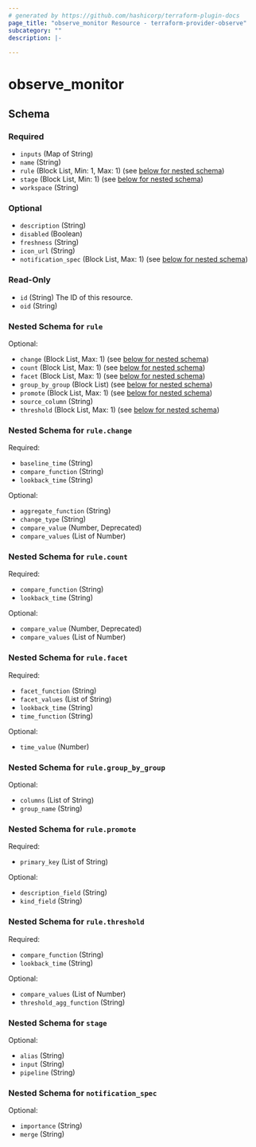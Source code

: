 ```yaml
---
# generated by https://github.com/hashicorp/terraform-plugin-docs
page_title: "observe_monitor Resource - terraform-provider-observe"
subcategory: ""
description: |-
  
---
```

# observe_monitor



<!-- schema generated by tfplugindocs -->
## Schema

### Required

- `inputs` (Map of String)
- `name` (String)
- `rule` (Block List, Min: 1, Max: 1) (see [below for nested schema](#nestedblock--rule))
- `stage` (Block List, Min: 1) (see [below for nested schema](#nestedblock--stage))
- `workspace` (String)

### Optional

- `description` (String)
- `disabled` (Boolean)
- `freshness` (String)
- `icon_url` (String)
- `notification_spec` (Block List, Max: 1) (see [below for nested schema](#nestedblock--notification_spec))

### Read-Only

- `id` (String) The ID of this resource.
- `oid` (String)

<a id="nestedblock--rule"></a>
### Nested Schema for `rule`

Optional:

- `change` (Block List, Max: 1) (see [below for nested schema](#nestedblock--rule--change))
- `count` (Block List, Max: 1) (see [below for nested schema](#nestedblock--rule--count))
- `facet` (Block List, Max: 1) (see [below for nested schema](#nestedblock--rule--facet))
- `group_by_group` (Block List) (see [below for nested schema](#nestedblock--rule--group_by_group))
- `promote` (Block List, Max: 1) (see [below for nested schema](#nestedblock--rule--promote))
- `source_column` (String)
- `threshold` (Block List, Max: 1) (see [below for nested schema](#nestedblock--rule--threshold))

<a id="nestedblock--rule--change"></a>
### Nested Schema for `rule.change`

Required:

- `baseline_time` (String)
- `compare_function` (String)
- `lookback_time` (String)

Optional:

- `aggregate_function` (String)
- `change_type` (String)
- `compare_value` (Number, Deprecated)
- `compare_values` (List of Number)


<a id="nestedblock--rule--count"></a>
### Nested Schema for `rule.count`

Required:

- `compare_function` (String)
- `lookback_time` (String)

Optional:

- `compare_value` (Number, Deprecated)
- `compare_values` (List of Number)


<a id="nestedblock--rule--facet"></a>
### Nested Schema for `rule.facet`

Required:

- `facet_function` (String)
- `facet_values` (List of String)
- `lookback_time` (String)
- `time_function` (String)

Optional:

- `time_value` (Number)


<a id="nestedblock--rule--group_by_group"></a>
### Nested Schema for `rule.group_by_group`

Optional:

- `columns` (List of String)
- `group_name` (String)


<a id="nestedblock--rule--promote"></a>
### Nested Schema for `rule.promote`

Required:

- `primary_key` (List of String)

Optional:

- `description_field` (String)
- `kind_field` (String)


<a id="nestedblock--rule--threshold"></a>
### Nested Schema for `rule.threshold`

Required:

- `compare_function` (String)
- `lookback_time` (String)

Optional:

- `compare_values` (List of Number)
- `threshold_agg_function` (String)



<a id="nestedblock--stage"></a>
### Nested Schema for `stage`

Optional:

- `alias` (String)
- `input` (String)
- `pipeline` (String)


<a id="nestedblock--notification_spec"></a>
### Nested Schema for `notification_spec`

Optional:

- `importance` (String)
- `merge` (String)

